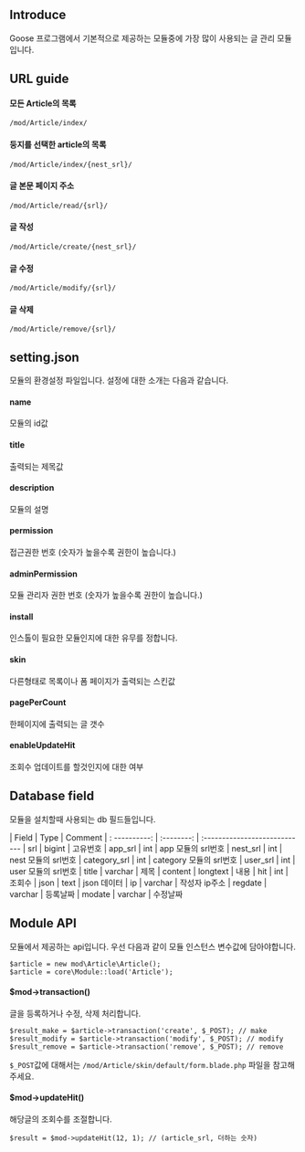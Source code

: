 ## Introduce

Goose 프로그램에서 기본적으로 제공하는 모듈중에 가장 많이 사용되는 글 관리 모듈입니다.



## URL guide

#### 모든 Article의 목록
`/mod/Article/index/`

#### 둥지를 선택한 article의 목록
`/mod/Article/index/{nest_srl}/`

#### 글 본문 페이지 주소
`/mod/Article/read/{srl}/`

#### 글 작성
`/mod/Article/create/{nest_srl}/`

#### 글 수정
`/mod/Article/modify/{srl}/`

#### 글 삭제
`/mod/Article/remove/{srl}/`



## setting.json
모듈의 환경설정 파일입니다. 설정에 대한 소개는 다음과 같습니다.

#### name
모듈의 id값

#### title
출력되는 제목값

#### description
모듈의 설명

#### permission
접근권한 번호 (숫자가 높을수록 권한이 높습니다.)

#### adminPermission
모듈 관리자 권한 번호 (숫자가 높을수록 권한이 높습니다.)

#### install
인스톨이 필요한 모듈인지에 대한 유무를 정합니다.

#### skin
다른형태로 목록이나 폼 페이지가 출력되는 스킨값

#### pagePerCount
한페이지에 출력되는 글 갯수

#### enableUpdateHit
조회수 업데이트를 할것인지에 대한 여부



## Database field

모듈을 설치할때 사용되는 db 필드들입니다.

| Field         | Type       | Comment
| : ----------: | :--------: | :----------------------------
| srl           | bigint     | 고유번호
| app_srl       | int        | app 모듈의 srl번호
| nest_srl      | int        | nest 모듈의 srl번호
| category_srl  | int        | category 모듈의 srl번호
| user_srl      | int        | user 모듈의 srl번호
| title         | varchar    | 제목
| content       | longtext   | 내용
| hit           | int        | 조회수
| json          | text       | json 데이터
| ip            | varchar    | 작성자 ip주소
| regdate       | varchar    | 등록날짜
| modate        | varchar    | 수정날짜



## Module API
모듈에서 제공하는 api입니다. 우선 다음과 같이 모듈 인스턴스 변수값에 담아야합니다.

```
$article = new mod\Article\Article();
$article = core\Module::load('Article');
```

#### $mod->transaction()
글을 등록하거나 수정, 삭제 처리합니다.

```
$result_make = $article->transaction('create', $_POST); // make
$result_modify = $article->transaction('modify', $_POST); // modify
$result_remove = $article->transaction('remove', $_POST); // remove
```

`$_POST`값에 대해서는 `/mod/Article/skin/default/form.blade.php` 파일을 참고해주세요.

#### $mod->updateHit()
해당글의 조회수를 조절합니다.

```
$result = $mod->updateHit(12, 1); // (article_srl, 더하는 숫자)
```
